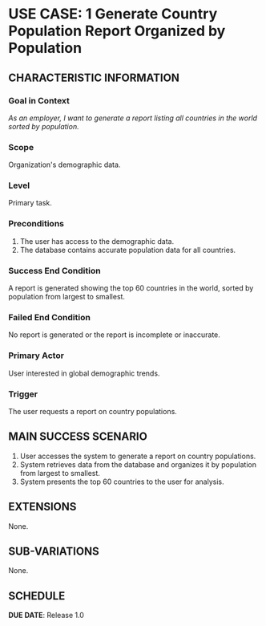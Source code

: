 # USE CASE: 1 Generate Country Population Report Organized by Population

## CHARACTERISTIC INFORMATION

### Goal in Context

*As an employer, I want to generate a report listing all countries in the world sorted by population.*

### Scope

Organization's demographic data.

### Level

Primary task.

### Preconditions

1. The user has access to the demographic data.
2. The database contains accurate population data for all countries.

### Success End Condition

A report is generated showing the top 60 countries in the world, sorted by population from largest to smallest.

### Failed End Condition

No report is generated or the report is incomplete or inaccurate.

### Primary Actor

User interested in global demographic trends.

### Trigger

The user requests a report on country populations.

## MAIN SUCCESS SCENARIO

1. User accesses the system to generate a report on country populations.
2. System retrieves data from the database and organizes it by population from largest to smallest.
3. System presents the top 60 countries to the user for analysis.

## EXTENSIONS

None.

## SUB-VARIATIONS

None.

## SCHEDULE

**DUE DATE**: Release 1.0
